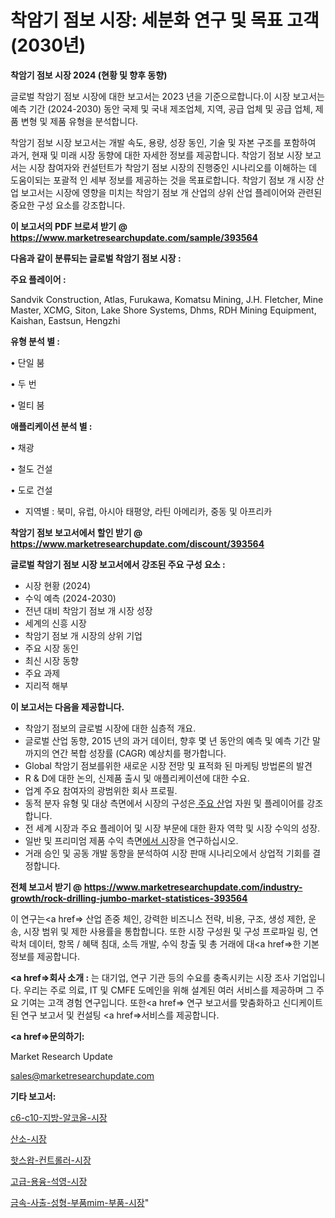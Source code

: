 # 착암기 점보 시장: 세분화 연구 및 목표 고객(2030년)

<strong>착암기 점보 시장 2024 (현황 및 향후 동향)</strong>

글로벌 착암기 점보 시장에 대한 보고서는 2023 년을 기준으로합니다.이 시장 보고서는 예측 기간 (2024-2030) 동안 국제 및 국내 제조업체, 지역, 공급 업체 및 공급 업체, 제품 변형 및 제품 유형을 분석합니다.

착암기 점보 시장 보고서는 개발 속도, 용량, 성장 동인, 기술 및 자본 구조를 포함하여 과거, 현재 및 미래 시장 동향에 대한 자세한 정보를 제공합니다. 착암기 점보 시장 보고서는 시장 참여자와 컨설턴트가 착암기 점보 시장의 진행중인 시나리오를 이해하는 데 도움이되는 포괄적 인 세부 정보를 제공하는 것을 목표로합니다. 착암기 점보 개 시장 산업 보고서는 시장에 영향을 미치는 착암기 점보 개 산업의 상위 산업 플레이어와 관련된 중요한 구성 요소를 강조합니다.



<strong>이 보고서의 PDF 브로셔 받기 @ <a href=https://www.marketresearchupdate.com/sample/393564>https://www.marketresearchupdate.com/sample/393564</a></strong>



<strong>다음과 같이 분류되는 글로벌 착암기 점보 시장 :</strong>



<strong>주요 플레이어 :</strong>

Sandvik Construction, Atlas, Furukawa, Komatsu Mining, J.H. Fletcher, Mine Master, XCMG, Siton, Lake Shore Systems, Dhms, RDH Mining Equipment, Kaishan, Eastsun, Hengzhi



<strong>유형 분석 별 :</strong>

• 단일 붐

• 두 번

• 멀티 붐



<strong>애플리케이션 분석 별 :</strong>

• 채광

• 철도 건설

• 도로 건설

<ul>
  <li>지역별 : 북미, 유럽, 아시아 태평양, 라틴 아메리카, 중동 및 아프리카</li>
</ul>


<strong>착암기 점보 보고서에서 할인 받기 @ <a href=https://www.marketresearchupdate.com/discount/393564>https://www.marketresearchupdate.com/discount/393564</a></strong>



<strong>글로벌 착암기 점보 시장 보고서에서 강조된 주요 구성 요소 :</strong>
<ul>
  <li>시장 현황 (2024)</li>
  <li>수익 예측 (2024-2030)</li>
  <li>전년 대비 착암기 점보 개 시장 성장</li>
  <li>세계의 신흥 시장</li>
  <li>착암기 점보 개 시장의 상위 기업</li>
  <li>주요 시장 동인</li>
  <li>최신 시장 동향</li>
  <li>주요 과제</li>
  <li>지리적 해부</li>
</ul>


<strong>이 보고서는 다음을 제공합니다.</strong>
<ul>
  <li>착암기 점보의 글로벌 시장에 대한 심층적 개요.</li>
  <li>글로벌 산업 동향, 2015 년의 과거 데이터, 향후 몇 년 동안의 예측 및 예측 기간 말까지의 연간 복합 성장률 (CAGR) 예상치를 평가합니다.</li>
  <li>Global 착암기 점보를위한 새로운 시장 전망 및 표적화 된 마케팅 방법론의 발견</li>
  <li>R &amp; D에 대한 논의, 신제품 출시 및 애플리케이션에 대한 수요.</li>
  <li>업계 주요 참여자의 광범위한 회사 프로필.</li>
  <li>동적 분자 유형 및 대상 측면에서 시장의 구성은<a href=> 주요 산</a>업 자원 및 플레이어를 강조합니다.</li>
  <li>전 세계 시장과 주요 플레이어 및 시장 부문에 대한 환자 역학 및 시장 수익의 성장.</li>
  <li>일반 및 프리미엄 제품 수익 측면<a href=>에서 시</a>장을 연구하십시오.</li>
  <li>거래 승인 및 공동 개발 동향을 분석하여 시장 판매 시나리오에서 상업적 기회를 결정합니다.</li>
</ul>



<strong>전체 보고서 받기 @ <a href=https://www.marketresearchupdate.com/industry-growth/rock-drilling-jumbo-market-statistices-393564>https://www.marketresearchupdate.com/industry-growth/rock-drilling-jumbo-market-statistices-393564</a></strong>

이 연구는<a href=> 산업 존중</a> 체인, 강력한 비즈니스 전략, 비용, 구조, 생성 제한, 운송, 시장 범위 및 제한 사용률을 통합합니다. 또한 시장 구성원 및 구성 프로파일 링, 연락처 데이터, 항목 / 혜택 침대, 소득 개발, 수익 창출 및 총 거래에 대<a href=>한 기본 </a>정보를 제공합니다.



<strong><a href=>회사 소</a>개 :</strong>
는 대기업, 연구 기관 등의 수요를 충족시키는 시장 조사 기업입니다. 우리는 주로 의료, IT 및 CMFE 도메인을 위해 설계된 여러 서비스를 제공하며 그 주요 기여는 고객 경험 연구입니다. 또한<a href=> 연구 보</a>고서를 맞춤화하고 신디케이트 된 연구 보고서 및 컨설팅 <a href=>서비스</a>를 제공합니다.



<strong><a href=>문의하기:</a></strong>

Market Research Update

sales@marketresearchupdate.com



<strong>기타 보고서:</strong>

<a href=https://www.linkedin.com/pulse/c6-c10-지방-알코올-시장-현재-및-미래-성장-2029-survey-spotlight-pro-24-analysis/>c6-c10-지방-알코올-시장</a>

<a href=https://www.linkedin.com/pulse/산소-시장-현재-및-미래-성장-2029-consumer-connection-chronicles-24--hwzmf/>산소-시장</a>

<a href=https://www.linkedin.com/pulse/핫스왑-컨트롤러-시장-경쟁-분석-및-성장-잠재력-2029-survey-spotlight-pro-24-analysis-3inef/>핫스왑-컨트롤러-시장</a>

<a href=https://www.linkedin.com/pulse/고급-용융-석영-시장-세분화-연구-및-목표-고객2030년-isdailynews-oylyf/>고급-용융-석영-시장</a>

<a href=https://www.linkedin.com/pulse/금속-사출-성형-부품mim-부품-시장-동향-및-성장-전망-trendsetters-talk-360-analysis-w7ggf/>금속-사출-성형-부품mim-부품-시장</a>"
